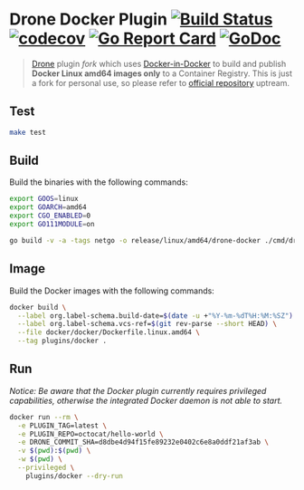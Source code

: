 # Drone Docker Plugin [![Build Status](https://travis-ci.com/joseluisq/drone-docker.svg?branch=master)](https://travis-ci.com/joseluisq/drone-docker) [![codecov](https://codecov.io/gh/joseluisq/drone-docker/branch/master/graph/badge.svg)](https://codecov.io/gh/joseluisq/drone-docker) [![Go Report Card](https://goreportcard.com/badge/github.com/joseluisq/drone-docker)](https://goreportcard.com/report/github.com/joseluisq/drone-docker) [![GoDoc](https://godoc.org/github.com/joseluisq/drone-docker?status.svg)](https://godoc.org/github.com/joseluisq/drone-docker)

> [Drone](https://drone.io/) plugin *fork* which uses [Docker-in-Docker](https://www.docker.com/blog/docker-can-now-run-within-docker/) to build and publish **Docker Linux amd64 images only** to a Container Registry.
> This is just a fork for personal use, so please refer to [official repository](https://github.com/drone-plugins/drone-docker) uptream.

## Test

```sh
make test
```

## Build

Build the binaries with the following commands:

```sh
export GOOS=linux
export GOARCH=amd64
export CGO_ENABLED=0
export GO111MODULE=on

go build -v -a -tags netgo -o release/linux/amd64/drone-docker ./cmd/drone-docker
```

## Image

Build the Docker images with the following commands:

```sh
docker build \
  --label org.label-schema.build-date=$(date -u +"%Y-%m-%dT%H:%M:%SZ") \
  --label org.label-schema.vcs-ref=$(git rev-parse --short HEAD) \
  --file docker/docker/Dockerfile.linux.amd64 \
  --tag plugins/docker .
```

## Run

*Notice: Be aware that the Docker plugin currently requires privileged capabilities, otherwise the integrated Docker daemon is not able to start.*

```sh
docker run --rm \
  -e PLUGIN_TAG=latest \
  -e PLUGIN_REPO=octocat/hello-world \
  -e DRONE_COMMIT_SHA=d8dbe4d94f15fe89232e0402c6e8a0ddf21af3ab \
  -v $(pwd):$(pwd) \
  -w $(pwd) \
  --privileged \
    plugins/docker --dry-run
```
